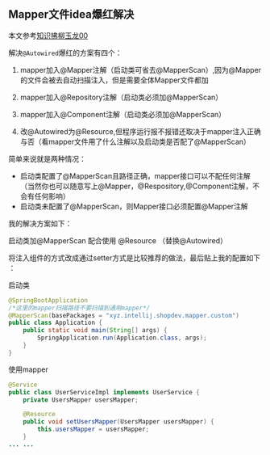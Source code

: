 ## Mapper文件idea爆红解决


本文参考[知识拂柳玉龙00](https://wenku.baidu.com/view/fbfc1d6a306c1eb91a37f111f18583d049640fe9.html)

解决`@Autowired`爆红的⽅案有四个：
1. mapper加⼊@Mapper注解（启动类可省去@MapperScan）,因为@Mapper的⽂件会被去⾃动扫描注⼊，但是需要全体Mapper⽂件都加

2. mapper加⼊@Repository注解（启动类必须加@MapperScan）

3. mapper加⼊@Component注解（启动类必须加@MapperScan）

4. 改@Autowired为@Resource,但程序运⾏报不报错还取决于mapper注⼊正确与否（看mapper⽂件⽤了什么注解以及启动类是否配了@MapperScan）


简单来说就是两种情况：
- 启动类配置了@MapperScan且路径正确，mapper接口可以不配任何注解（当然你也可以随意写上@Mapper，@Respository,@Component注解，不会有任何影响）
- 启动类未配置了@MapperScan，则Mapper接口必须配置@Mapper注解


我的解决方案如下：

启动类加@MapperScan 配合使⽤ @Resource （替换@Autowired）

将注入组件的方式改成通过setter方式是比较推荐的做法，最后贴上我的配置如下​：

启动类
```java
@SpringBootApplication
/*这里的mapper扫描路径不要扫描到通用mapper*/
@MapperScan(basePackages = "xyz.intellij.shopdev.mapper.custom")
public class Application {
    public static void main(String[] args) {
        SpringApplication.run(Application.class, args);
    }
}
```
使用mapper
```java
@Service
public class UserServiceImpl implements UserService {
    private UsersMapper usersMapper;

    @Resource
    public void setUsersMapper(UsersMapper usersMapper) {
        this.usersMapper = usersMapper;
    }
... ...
```
